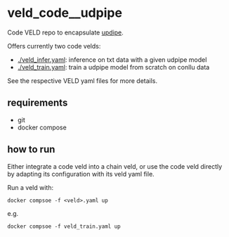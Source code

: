 # veld_code__udpipe

Code VELD repo to encapsulate [updipe](https://lindat.mff.cuni.cz/services/udpipe/). 

Offers currently two code velds:

- [./veld_infer.yaml](./veld_infer.yaml): inference on txt data with a given udpipe model
- [./veld_train.yaml](./veld_train.yaml): train a udpipe model from scratch on conllu data

See the respective VELD yaml files for more details.

## requirements

- git
- docker compose

## how to run

Either integrate a code veld into a chain veld, or use the code veld directly by adapting its 
configuration with its veld yaml file. 

Run a veld with:
```
docker compsoe -f <veld>.yaml up
```

e.g. 

```
docker compsoe -f veld_train.yaml up
```

